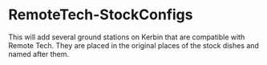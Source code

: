 # RemoteTech-StockConfigs
This will add several ground stations on Kerbin that are compatible with Remote Tech. They are placed in the original places of the stock dishes and named after them.
